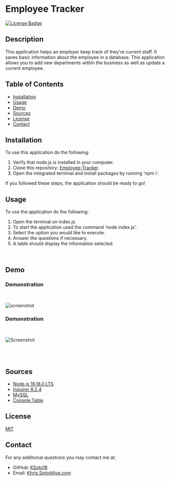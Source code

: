 # Employee Tracker

[![License Badge](https://img.shields.io/badge/license-MIT-success?style=for-the-badge&color=blue)](https://choosealicense.com/licenses/mit/)

## Description

 This application helps an employer keep track of they're current staff. It saves basic information about the employee in a database. This application allows you to add new departments within the business as well as update a current employee.

## Table of Contents
* [Installation](#installation)
* [Usage](#usage)
* [Demo](#demo)
* [Sources](#sources)
* [License](#license)
* [Contact](#contact)


## Installation

To use this application do the following:
 1. Verify that node.js is installed in your computer.
 2. Clone this repository: [Employee-Tracker](https://github.com/KSoto18/Employee-Tracker).
 3. Open the integrated terminal and install packages by running 'npm i'.

If you followed these steps, the application should be ready to go!


## Usage

To use the application do the following:
 1. Open the terminal on index.js.
 2. To start the application used the command 'node index.js'.
 3. Select the option you would like to execute.
 4. Answer the questions if necessary.
 5. A table should display the information selected.


<br>

 ## Demo
 
 ### Demonstration 
<br>

  ![screenshot]()
<br>

### Demonstration 
<br>
 
  ![Screenshot]()

<br><br>

 ## Sources
  
  - [Node.js 16.18.0 LTS](https://nodejs.org/en/)
  - [Inquirer 8.2.4](https://www.npmjs.com/package/inquirer/v/8.2.4)
  - [MySQL](https://www.npmjs.com/package/mysql2)
  - [Console.Table](https://www.npmjs.com/package/console.table)


 ## License
 [MIT](https://choosealicense.com/licenses/mit/)


 ## Contact
 For any additional questions you may contact me at: 
 - GitHub: [KSoto18](https://github.com/KSoto18)
 - Email: [Khris.Soto@live.com](mailto:Khris.Soto@live.com)